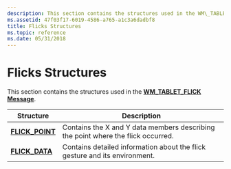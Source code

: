 ```yaml
---
description: This section contains the structures used in the WM\_TABLET\_FLICK Message.
ms.assetid: 47f03f17-6019-4586-a765-a1c3a6dadbf8
title: Flicks Structures
ms.topic: reference
ms.date: 05/31/2018
---
```


# Flicks Structures

This section contains the structures used in the [**WM\_TABLET\_FLICK Message**](wm-tablet-flick-message.md).



| Structure                           | Description                                                                                 |
|-------------------------------------|---------------------------------------------------------------------------------------------|
| [**FLICK\_POINT**](/windows/desktop/api/tabflicks/ns-tabflicks-flick_point) | Contains the X and Y data members describing the point where the flick occurred.<br/> |
| [**FLICK\_DATA**](/windows/desktop/api/tabflicks/ns-tabflicks-flick_data)   | Contains detailed information about the flick gesture and its environment.<br/>       |



 

 

 




